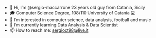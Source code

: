 - 👋 Hi, I’m @sergio-maccarrone 23 years old guy from Catania, Sicily
- :mortar_board: Computer Science Degree, 108/110 University of Catania :computer: 
- 👀 I’m interested in computer science, data analysis, football and music
- 🌱 I’m currently learning Data Analysis & Data Scientist
- 📫 How to reach me: sergioct98@live.it

<!---
sergio-maccarrone/sergio-maccarrone is a ✨ special ✨ repository because its `README.md` (this file) appears on your GitHub profile.
You can click the Preview link to take a look at your changes.
--->
